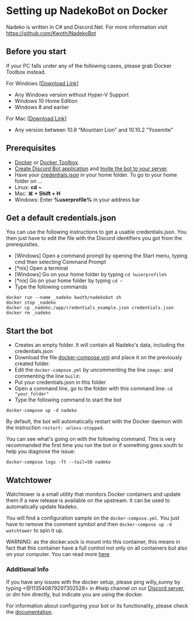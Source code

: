 # Setting up NadekoBot on Docker
Nadeko is written in C# and Discord.Net. For more information visit <https://github.com/Kwoth/NadekoBot>

## Before you start

If your PC falls under any of the following cases, please grab Docker Toolbox instead.

For Windows [[Download Link](https://download.docker.com/win/stable/DockerToolbox.exe)]
- Any Windows version without Hyper-V Support
- Windows 10 Home Edition
- Windows 8 and earlier

For Mac [[Download Link](https://download.docker.com/mac/stable/DockerToolbox.pkg)]
- Any version between 10.8 “Mountain Lion” and 10.10.2 "Yosemite"

## Prerequisites
- [Docker](https://store.docker.com/search?type=edition&offering=community) or [Docker Toolbox](https://www.docker.com/products/docker-toolbox).
- [Create Discord Bot application](http://nadekobot.readthedocs.io/en/latest/JSON%20Explanations/#creating-discord-bot-application) and [Invite the bot to your server](http://nadekobot.readthedocs.io/en/latest/JSON%20Explanations/#inviting-your-bot-to-your-server). 
- Have your [credentials.json](http://nadekobot.readthedocs.io/en/latest/JSON%20Explanations/#setting-up-your-credentials) in your home folder. To go to your home folder on ...
- Linux: **cd ~**
- Mac: **⌘ + Shift + H**
- Windows: Enter **%userprofile%** in your address bar

## Get a default credentials.json

You can use the following instructions to get a usable credentials.json. You then just have to edit the file with the Discord identifiers you got from the prerequisites.

- [Windows] Open a command prompt by opening the Start menu, typing cmd then selecting Command Prompt
- [*nix] Open a terminal
- [Windows] Go on your home folder by typing `cd %userprofile%`
- [*nix] Go on your home folder by typing `cd ~`
- Type the following commands

```
docker run --name _nadeko kwoth/nadekobot sh
docker stop _nadeko
docker cp _nadeko:/app/credentials_example.json credentials.json
docker rm _nadeko
```

## Start the bot

- Creates an empty folder. It will contain all Nadeko's data, including the credentials.json
- Download the file [docker-compose.yml](https://raw.githubusercontent.com/Kwoth/NadekoBot/1.9/docker-compose.yml) and place it on the previously created folder.
- Edit the `docker-compose.yml` by uncommenting the line `image:` and commenting the line `build:`
- Put your credentials.json in this folder
- Open a command line, go to the folder with this command line: `cd "your_folder"`
- Type the following command to start the bot

```
docker-compose up -d nadeko
```

By default, the bot will automatically restart with the Docker daemon with the instruction `restart: unless-stopped`.

You can see what's going on with the following command. This is very recommanded the first time you run the bot or if something goes south to help you diagnose the issue:

```
docker-compose logs -ft --tail=50 nadeko
```

## Watchtower

Watchtower is a small utility that monitors Docker containers and update them if a new release is available on the upstream. It can be used to automatically update Nadeko.

You will find a configuration sample on the `docker-compose.yml`. You just have to remove the comment symbol and then `docker-compose up -d watchtower` to spin it up.

WARNING: as the docker.sock is mount into this container, this means in fact that this container have a full control not only on all containers but also on your computer. You can read more [here](https://www.projectatomic.io/blog/2015/08/why-we-dont-let-non-root-users-run-docker-in-centos-fedora-or-rhel/)

### Additional Info
If you have any issues with the docker setup, please ping willy_sunny by typing <@113540879297302528> in #help channel on our [Discord server](https://discordapp.com/invite/nadekobot), or dm him directly, but indicate you are using the docker.

For information about configuring your bot or its functionality, please check the [documentation](http://nadekobot.readthedocs.io/en/latest).
